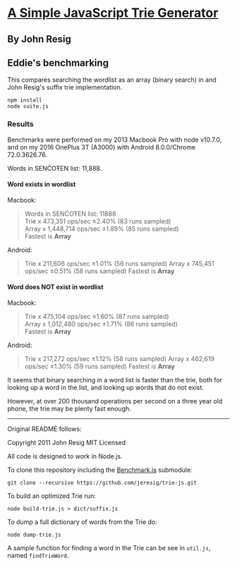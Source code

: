 # [A Simple JavaScript Trie Generator](http://ejohn.org/blog/javascript-trie-performance-analysis/)
## By John Resig

## Eddie's benchmarking

This compares searching the wordlist as an array (binary search) in and John Resig's
suffix trie implementation.

    npm install
    node suite.js

### Results

Benchmarks were performed on my 2013 Macbook Pro with node v10.7.0, and
on my 2016 OnePlus 3T (A3000) with Android 8.0.0/Chrome 72.0.3626.76.

Words in SENĆOŦEN list: 11,888.

#### Word exists in wordlist

Macbook:

> Words in SENĆOŦEN list: 11888<br/>
> Trie x 473,351 ops/sec ±2.40% (83 runs sampled)<br/>
> Array x 1,448,714 ops/sec ±1.89% (85 runs sampled)<br/>
> Fastest is **Array**<br/>

Android:

> Trie x 211,606 ops/sec ±1.01% (56 runs sampled)
> Array x 745,451 ops/sec ±0.51% (58 runs sampled)
> Fastest is **Array**

#### Word does NOT exist in wordlist

Macbook:

> Trie x 475,104 ops/sec ±1.60% (87 runs sampled)<br/>
> Array x 1,012,480 ops/sec ±1.71% (86 runs sampled)<br/>
> Fastest is **Array**<br/>

Android:

> Trie x 217,272 ops/sec ±1.12% (58 runs sampled)
> Array x 462,619 ops/sec ±1.30% (59 runs sampled)
> Fastest is **Array**

It seems that binary searching in a word list is faster than the trie,
both for looking up a word in the list, and looking up words that do not
exist.

However, at over 200 thousand operations per second on a three year old
phone, the trie may be plenty fast enough.

---

Original README follows:

Copyright 2011 John Resig
MIT Licensed

All code is designed to work in Node.js.

To clone this repository including the [Benchmark.js](http://benchmarkjs.com/) submodule:

    git clone --recursive https://github.com/jeresig/trie-js.git

To build an optimized Trie run:

    node build-trie.js > dict/suffix.js

To dump a full dictionary of words from the Trie do:

    node dump-trie.js

A sample function for finding a word in the Trie can be see in `util.js`, named `findTrieWord`.
